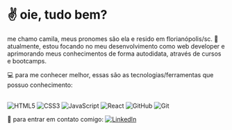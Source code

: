 <h1>✌ oie, tudo bem?</h1>
<p>me chamo camila, meus pronomes são ela e resido em florianópolis/sc. 📍
<br>atualmente, estou focando no meu desenvolvimento como web developer e aprimorando meus conhecimentos de forma autodidata, através de cursos e bootcamps.

💻 para me conhecer melhor, essas são as tecnologias/ferramentas que possuo conhecimento:
  
<br>![HTML5](https://img.shields.io/badge/html5-%23E34F26.svg?style=for-the-badge&logo=html5&logoColor=white)
![CSS3](https://img.shields.io/badge/css3-%231572B6.svg?style=for-the-badge&logo=css3&logoColor=white)
![JavaScript](https://img.shields.io/badge/javascript-%23323330.svg?style=for-the-badge&logo=javascript&logoColor=%23F7DF1E)
![React](https://img.shields.io/badge/react-%2320232a.svg?style=for-the-badge&logo=react&logoColor=%2361DAFB)
![GitHub](https://img.shields.io/badge/github-%23121011.svg?style=for-the-badge&logo=github&logoColor=white)
![Git](https://img.shields.io/badge/git-%23F05033.svg?style=for-the-badge&logo=git&logoColor=white)

💌 para entrar em contato comigo:
<a href="https://www.linkedin.com/in/camilazucchi/">![LinkedIn](https://img.shields.io/badge/linkedin-%230077B5.svg?style=for-the-badge&logo=linkedin&logoColor=white)</a>
